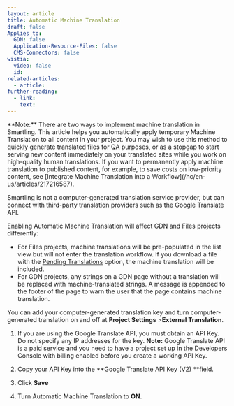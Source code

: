 ```yaml
---
layout: article
title: Automatic Machine Translation
draft: false
Applies to:
  GDN: false
  Application-Resource-Files: false
  CMS-Connectors: false
wistia:
  video: false
  id:
related-articles:
  - article:
further-reading:
  - link:
    text:
---
```



<div class="warning">**Note:** There are two ways to implement machine translation in Smartling. This article helps you automatically apply temporary Machine Translation to all content in your project. You may wish to use this method to quickly generate translated files for QA purposes, or as a stopgap to start serving new content immediately on your translated sites while you work on high-quality human translations. If you want to permanently apply machine translation to published content, for example, to save costs on low-priority content, see [Integrate Machine Translation into a Workflow](/hc/en-us/articles/217216587).</div>

Smartling is not a computer-generated translation service provider, but can connect with third-party translation providers such as the Google Translate API.

Enabling Automatic Machine Translation will affect GDN and Files projects differently:

* For Files projects, machine translations will be pre-populated in the list view but will not enter the translation workflow. If you download a file with the [Pending Translations](/hc/en-us/articles/201468416#DownloadOptions) option, the machine translation will be included.
* For GDN projects, any strings on a GDN page without a translation will be replaced with machine-translated strings. A message is appended to the footer of the page to warn the user that the page contains machine translation.


You can add your computer-generated translation key and turn computer-generated translation on and off at **Project Settings** &gt;**External Translation**.

1. If you are using the Google Translate API, you must obtain an API Key. Do not specify any IP addresses for the key.&nbsp;**Note:** Google Translate API is a paid service and you need to have a project set up in the Developers Console with billing enabled before you create a working API Key.
2. Copy your API Key into the **Google Translate API Key (V2)&nbsp;**field.
3. Click **Save**
4. Turn Automatic Machine Translation to **ON**.&nbsp;

   <br>&nbsp;


&nbsp;